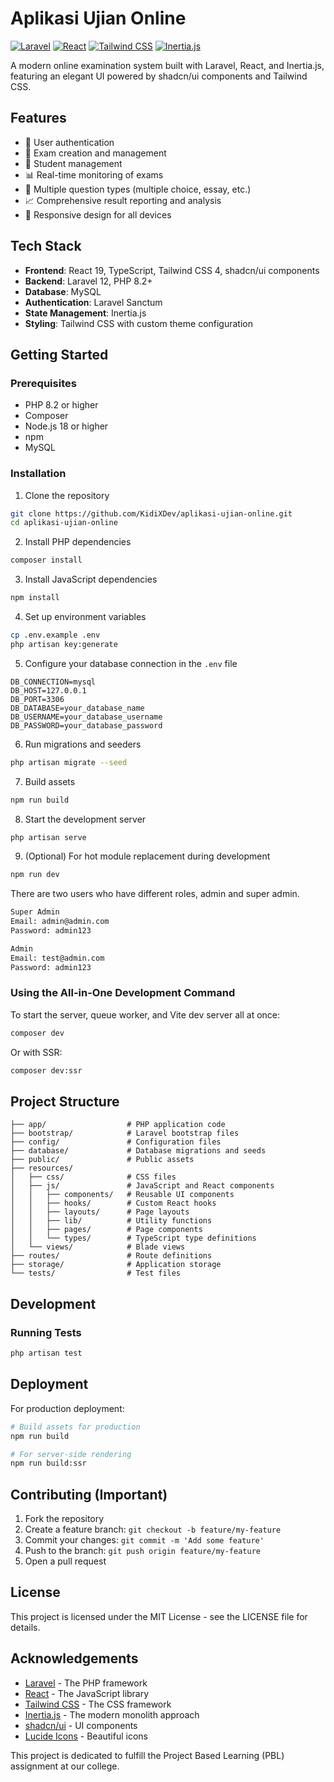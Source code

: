 # Aplikasi Ujian Online

[![Laravel](https://img.shields.io/badge/Laravel-12.0-FF2D20?style=for-the-badge&logo=laravel&logoColor=white)](https://laravel.com)
[![React](https://img.shields.io/badge/React-19.0-61DAFB?style=for-the-badge&logo=react&logoColor=white)](https://reactjs.org)
[![Tailwind CSS](https://img.shields.io/badge/Tailwind_CSS-4.0-38B2AC?style=for-the-badge&logo=tailwind-css&logoColor=white)](https://tailwindcss.com)
[![Inertia.js](https://img.shields.io/badge/Inertia.js-2.0-9553E9?style=for-the-badge&logo=inertia&logoColor=white)](https://inertiajs.com)

A modern online examination system built with Laravel, React, and Inertia.js, featuring an elegant UI powered by shadcn/ui components and Tailwind CSS.

## Features

- 🔐 User authentication
- 📝 Exam creation and management
- 👥 Student management
- 📊 Real-time monitoring of exams
- 📝 Multiple question types (multiple choice, essay, etc.)
- 📈 Comprehensive result reporting and analysis
- 📱 Responsive design for all devices

## Tech Stack

- **Frontend**: React 19, TypeScript, Tailwind CSS 4, shadcn/ui components
- **Backend**: Laravel 12, PHP 8.2+
- **Database**: MySQL
- **Authentication**: Laravel Sanctum
- **State Management**: Inertia.js
- **Styling**: Tailwind CSS with custom theme configuration

## Getting Started

### Prerequisites

- PHP 8.2 or higher
- Composer
- Node.js 18 or higher
- npm
- MySQL

### Installation

1. Clone the repository

```bash
git clone https://github.com/KidiXDev/aplikasi-ujian-online.git
cd aplikasi-ujian-online
```

2. Install PHP dependencies

```bash
composer install
```

3. Install JavaScript dependencies

```bash
npm install
```

4. Set up environment variables

```bash
cp .env.example .env
php artisan key:generate
```

5. Configure your database connection in the `.env` file

```dotenv
DB_CONNECTION=mysql
DB_HOST=127.0.0.1
DB_PORT=3306
DB_DATABASE=your_database_name
DB_USERNAME=your_database_username
DB_PASSWORD=your_database_password
```

6. Run migrations and seeders

```bash
php artisan migrate --seed
```

7. Build assets

```bash
npm run build
```

8. Start the development server

```bash
php artisan serve
```

9. (Optional) For hot module replacement during development

```bash
npm run dev
```

There are two users who have different roles, admin and super admin.

```bash
Super Admin
Email: admin@admin.com
Password: admin123
```

```bash
Admin
Email: test@admin.com
Password: admin123
```

### Using the All-in-One Development Command

To start the server, queue worker, and Vite dev server all at once:

```bash
composer dev
```

Or with SSR:

```bash
composer dev:ssr
```

## Project Structure

```plaintext
├── app/                  # PHP application code
├── bootstrap/            # Laravel bootstrap files
├── config/               # Configuration files
├── database/             # Database migrations and seeds
├── public/               # Public assets
├── resources/
│   ├── css/              # CSS files
│   ├── js/               # JavaScript and React components
│   │   ├── components/   # Reusable UI components
│   │   ├── hooks/        # Custom React hooks
│   │   ├── layouts/      # Page layouts
│   │   ├── lib/          # Utility functions
│   │   ├── pages/        # Page components
│   │   └── types/        # TypeScript type definitions
│   └── views/            # Blade views
├── routes/               # Route definitions
├── storage/              # Application storage
└── tests/                # Test files
```

## Development

### Running Tests

```bash
php artisan test
```

## Deployment

For production deployment:

```bash
# Build assets for production
npm run build

# For server-side rendering
npm run build:ssr
```

## Contributing (Important)

1. Fork the repository
2. Create a feature branch: `git checkout -b feature/my-feature`
3. Commit your changes: `git commit -m 'Add some feature'`
4. Push to the branch: `git push origin feature/my-feature`
5. Open a pull request

## License

This project is licensed under the MIT License - see the LICENSE file for details.

## Acknowledgements

- [Laravel](https://laravel.com) - The PHP framework
- [React](https://react.dev) - The JavaScript library
- [Tailwind CSS](https://tailwindcss.com) - The CSS framework
- [Inertia.js](https://inertiajs.com) - The modern monolith approach
- [shadcn/ui](https://ui.shadcn.com) - UI components
- [Lucide Icons](https://lucide.dev) - Beautiful icons

This project is dedicated to fulfill the Project Based Learning (PBL) assignment at our college.
